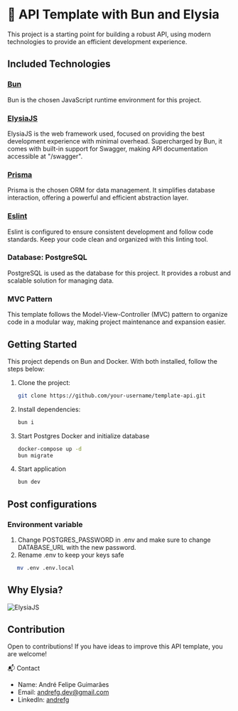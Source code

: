 # 🚀 API Template with Bun and Elysia 

This project is a starting point for building a robust API, using modern technologies to provide an efficient development experience.

## Included Technologies

### [Bun](https://bun.sh/) 
Bun is the chosen JavaScript runtime environment for this project.

### [ElysiaJS](https://elysia.dev/)
ElysiaJS is the web framework used, focused on providing the best development experience with minimal overhead. Supercharged by Bun, it comes with built-in support for Swagger, making API documentation accessible at "/swagger".

### [Prisma](https://www.prisma.io/)
Prisma is the chosen ORM for data management. It simplifies database interaction, offering a powerful and efficient abstraction layer.

### [Eslint](https://eslint.org/)
Eslint is configured to ensure consistent development and follow code standards. Keep your code clean and organized with this linting tool.

### Database: PostgreSQL
PostgreSQL is used as the database for this project. It provides a robust and scalable solution for managing data.

### MVC Pattern
This template follows the Model-View-Controller (MVC) pattern to organize code in a modular way, making project maintenance and expansion easier.

## Getting Started

This project depends on Bun and Docker. With both installed, follow the steps below:

1. Clone the project:
   ```sh
   git clone https://github.com/your-username/template-api.git
   ```
2. Install dependencies:
   ```sh
   bun i
   ```
3. Start Postgres Docker and initialize database
   ```sh
   docker-compose up -d
   bun migrate
   ```
4. Start application
   ```sh
   bun dev
   ```

## Post configurations

### Environment variable
   1. Change POSTGRES_PASSWORD in .env and make sure to change DATABASE_URL with the new password.
   2. Rename .env to keep your keys safe
   ```sh
      mv .env .env.local
   ```
   

## Why Elysia?

![ElysiaJS](https://elysiajs.com/assets/feature-sheet.webp)

## Contribution
  Open to contributions! If you have ideas to improve this API template, you are welcome!

📬 Contact
- Name: André Felipe Guimarães
- Email: [andrefg.dev@gmail.com](mailto:andrefg.dev@gmail.com)
- LinkedIn: [andrefg](https://www.linkedin.com/in/andrefg/)